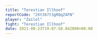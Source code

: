 ```yaml
---
title: "Terestian Illhoof"
reportCode: "2XYJ67t3gRQqZ4FN"
player: "Zailol"
fight: "Terestian Illhoof"
date: 2021-08-23T19:07:58.042000+00:00
---
```

